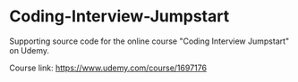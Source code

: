 # Coding-Interview-Jumpstart
Supporting source code for the online course "Coding Interview Jumpstart" on Udemy.

Course link: https://www.udemy.com/course/1697176
